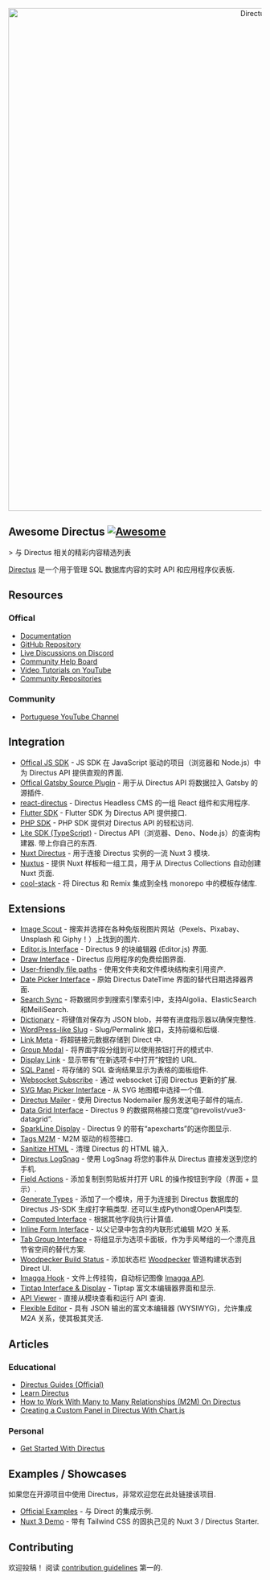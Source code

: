 <div class="github-widget" data-repo="directus-community/awesome-directus"></div>
<p align="center"><a href="https://directus.io"><img alt="Directus Logo" src="https://user-images.githubusercontent.com/522079/158864859-0fbeae62-9d7a-4619-b35e-f8fa5f68e0c8.png" width="1000px"></a></p>

## Awesome Directus [![Awesome](https://awesome.re/badge.svg)](https://awesome.re)

&gt; 与 Directus 相关的精彩内容精选列表

[Directus](https://directus.io) 是一个用于管理 SQL 数据库内容的实时 API 和应用程序仪表板.



## Resources

### Offical

- [Documentation](https://docs.directus.io/getting-started/introduction/)
- [GitHub Repository](https://github.com/directus/directus)
- [Live Discussions on Discord](https://directus.chat)
- [Community Help Board](https://github.com/directus/directus/discussions/categories/q-a)
- [Video Tutorials on YouTube](https://www.youtube.com/c/DirectusVideos/featured)
- [Community Repositories](https://github.com/directus-community)

### Community

- [Portuguese YouTube Channel](https://www.youtube.com/c/DirectusBR)

## Integration

- [Offical JS SDK](https://www.npmjs.com/package/@directus/sdk) - JS SDK 在 JavaScript 驱动的项目（浏览器和 Node.js）中为 Directus API 提供直观的界面.
- [Offical Gatsby Source Plugin](https://www.npmjs.com/package/@directus/gatsby-source-directus) - 用于从 Directus API 将数据拉入 Gatsby 的源插件.
- [react-directus](https://github.com/gremo/react-directus) - Directus Headless CMS 的一组 React 组件和实用程序.
- [Flutter SDK](https://pub.dev/packages/directus) - Flutter SDK 为 Directus API 提供接口.
- [PHP SDK](https://github.com/alantiller/directus-php-sdk) - PHP SDK 提供对 Directus API 的轻松访问.
- [Lite SDK (TypeScript)](https://github.com/jacoborus/directus-lite-sdk)  - Directus API（浏览器、Deno、Node.js）的查询构建器. 带上你自己的东西.
- [Nuxt Directus](https://github.com/directus-community/nuxt-directus) - 用于连接 Directus 实例的一流 Nuxt 3 模块.
- [Nuxtus](https://nuxtus.com) - 提供 Nuxt 样板和一组工具，用于从 Directus Collections 自动创建 Nuxt 页面.
- [cool-stack](https://github.com/tdsoftpl/cool-stack) - 将 Directus 和 Remix 集成到全栈 monorepo 中的模板存储库.

## Extensions

- [Image Scout](https://github.com/resauce-dev/directus-image-scout?ref=awesome-directus) - 搜索并选择在各种免版税图片网站（Pexels、Pixabay、Unsplash 和 Giphy！）上找到的图片.
- [Editor.js Interface](https://github.com/dimitrov-adrian/directus-extension-editorjs-interface) - Directus 9 的块编辑器 (Editor.js) 界面.
- [Draw Interface](https://github.com/jesusgp22/directus-draw-interface) - Directus 应用程序的免费绘图界面.
- [User-friendly file paths](https://gist.github.com/ToJans/fa18e2a7363edd24be6ad8dda2dd0232) - 使用文件夹和文件模块结构来引用资产.
- [Date Picker Interface](https://github.com/u12206050/directus-9-date-picker-interface) - 原始 Directus DateTime 界面的替代日期选择器界面.
- [Search Sync](https://github.com/dimitrov-adrian/directus-extension-searchsync) - 将数据同步到搜索引擎索引中，支持Algolia、ElasticSearch 和MeiliSearch.
- [Dictionary](https://github.com/georgexchelebiev/directus-dictionary) - 将键值对保存为 JSON blob，并带有进度指示器以确保完整性.
- [WordPress-like Slug](https://github.com/dimitrov-adrian/directus-extension-wpslug-interface) - Slug/Permalink 接口，支持前缀和后缀.
- [Link Meta](https://github.com/dimitrov-adrian/directus-extension-linkmeta) - 将超链接元数据存储到 Direct 中.
- [Group Modal](https://github.com/dimitrov-adrian/directus-extension-group-modal-interface) - 将界面字段分组到可以使用按钮打开的模式中.
- [Display Link](https://github.com/jacoborus/directus-extension-display-link) - 显示带有“在新选项卡中打开”按钮的 URL.
- [SQL Panel](https://github.com/harish2704/directus-sql-panel) - 将存储的 SQL 查询结果显示为表格的面板组件.
- [Websocket Subscribe](https://github.com/br41nslug/directus-websocket-subscribe) - 通过 websocket 订阅 Directus 更新的扩展. 
- [SVG Map Picker Interface](https://github.com/dimitrov-adrian/directus-extension-svgmap-picker-interface) - 从 SVG 地图框中选择一个值.
- [Directus Mailer](https://github.com/ryntab/Directus-Mailer) - 使用 Directus Nodemailer 服务发送电子邮件的端点.
- [Data Grid Interface](https://github.com/seymoe/directus-extension-vgrid-interface) - Directus 9 的数据网格接口宽度“@revolist/vue3-datagrid”.
- [SparkLine Display](https://github.com/seymoe/directus-extension-sparkline-display) - Directus 9 的带有“apexcharts”的迷你图显示.
- [Tags M2M](https://github.com/dimitrov-adrian/directus-extension-tags-m2m-interface) - M2M 驱动的标签接口.
- [Sanitize HTML](https://github.com/licitdev/directus-extension-sanitize-html) - 清理 Directus 的 HTML 输入.
- [Directus LogSnag](https://github.com/Intevel/directus-logsnag) - 使用 LogSnag 将您的事件从 Directus 直接发送到您的手机.
- [Field Actions](https://github.com/utomic-media/directus-extension-field-actions) - 添加复制到剪贴板并打开 URL 的操作按钮到字段（界面 + 显示）.
- [Generate Types](https://github.com/maltejur/directus-extension-generate-types)  - 添加了一个模块，用于为连接到 Directus 数据库的 Directus JS-SDK 生成打字稿类型. 还可以生成Python或OpenAPI类型.
- [Computed Interface](https://github.com/rezo-labs/directus-extension-computed-interface) - 根据其他字段执行计算值.
- [Inline Form Interface](https://github.com/hanneskuettner/directus-extension-inline-form-interface) - 以父记录中包含的内联形式编辑 M2O 关系.
- [Tab Group Interface](https://github.com/hanneskuettner/directus-extension-group-tabs-interface) - 将组显示为选项卡面板，作为手风琴组的一个漂亮且节省空间的替代方案.
- [Woodpecker Build Status](https://github.com/sguter90/directus-extension-woodpecker-build-status) - 添加状态栏 [Woodpecker](https://woodpecker-ci.org/) 管道构建状态到 Direct UI.
- [Imagga Hook](https://github.com/gbicou/directus-extension-imagga) - 文件上传挂钩，自动标记图像 [Imagga API](https://imagga.com/).
- [Tiptap Interface & Display](https://github.com/gbicou/directus-extension-tiptap) - Tiptap 富文本编辑器界面和显示.
- [API Viewer](https://github.com/u12206050/directus-extension-api-viewer-module) - 直接从模块查看和运行 API 查询.
- [Flexible Editor](https://github.com/formfcw/directus-extension-flexible-editor) - 具有 JSON 输出的富文本编辑器 (WYSIWYG)，允许集成 M2A 关系，使其极其灵活.

## Articles

### Educational

- [Directus Guides (Official)](https://directus.io/guides/)
- [Learn Directus](https://learndirectus.com/)
- [How to Work With Many to Many Relationships (M2M) On Directus](https://medium.com/@bianperotti/how-i-made-a-many-to-many-relationship-on-directus-b158ff55de7e)
- [Creating a Custom Panel in Directus With Chart.js](https://blog.eperedo.com/2023/02/14/custom-panel-directus-chart-js)

### Personal

- [Get Started With Directus](https://medium.com/7span/no-code-backend-get-started-with-directus-7876bffdbd1d)

## Examples / Showcases

如果您在开源项目中使用 Directus，非常欢迎您在此处链接该项目.

- [Official Examples](https://github.com/directus/examples) - 与 Direct 的集成示例.
- [Nuxt 3 Demo](https://github.com/bryantgillespie/nuxt3-directus-starter) - 带有 Tailwind CSS 的固执己见的 Nuxt 3 / Directus Starter.

## Contributing

欢迎投稿！ 阅读 [contribution guidelines](https://github.com/directus-community/awesome-directus/blob/master/contributing.md) 第一的.
